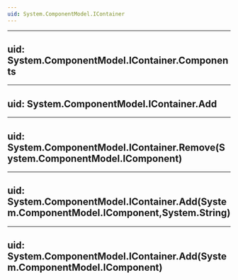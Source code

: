 ```yaml
---
uid: System.ComponentModel.IContainer
---
```


---
uid: System.ComponentModel.IContainer.Components
---

---
uid: System.ComponentModel.IContainer.Add
---

---
uid: System.ComponentModel.IContainer.Remove(System.ComponentModel.IComponent)
---

---
uid: System.ComponentModel.IContainer.Add(System.ComponentModel.IComponent,System.String)
---

---
uid: System.ComponentModel.IContainer.Add(System.ComponentModel.IComponent)
---
